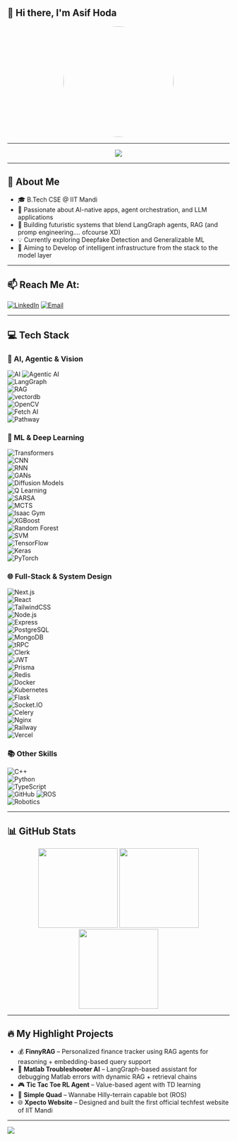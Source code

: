 ## 👋 Hi there, I'm Asif Hoda

<p align="center">
  <img src="https://sdk.bitmoji.com/render/panel/fc5507ba-0b77-439b-a135-1fa8827aa188-afdc45e0-9df4-426d-a52e-dafb2cb2a570-v1.png?transparent=1&palette=1" width="250" style="border-radius: 50%" />
</p>

---

<p align="center">
  <img src="https://readme-typing-svg.herokuapp.com?font=Fira+Code&size=24&pause=1000&color=00F7FF&center=true&vCenter=true&width=800&height=50&lines=CS+undergrad+@+IIT+Mandi+(2023-27);AI+%7C+Agentic+AI+%7C+LLM+Systems+%7C+RAG+%7C+DL;Fullstack+%7C+LangGraph+%7C+Autonomous+Systems"/>
</p>

---

## 🧠 About Me
- 🎓 B.Tech CSE @ IIT Mandi
- 🚀 Passionate about AI-native apps, agent orchestration, and LLM applications
- 🤖 Building futuristic systems that blend LangGraph agents, RAG (and promp engineering.... ofcourse XD)
- 💡 Currently exploring Deepfake Detection and Generalizable ML
- 🧱 Aiming to Develop of intelligent infrastructure from the stack to the model layer

---

## 📫 Reach Me At:
[![LinkedIn](https://img.shields.io/badge/LinkedIn-%230077B5.svg?style=flat-square&logo=linkedin&logoColor=white)](https://www.linkedin.com/in/asif-hoda-4312b4288/) 
[![Email](https://img.shields.io/badge/hoda.asif123@gmail.com-D14836?style=flat-square&logo=gmail&logoColor=white)](mailto:hoda.asif123@gmail.com)

---

## 💻 Tech Stack

### 🧠 AI, Agentic & Vision  
![AI](https://img.shields.io/badge/AI-000000?style=flat-square)
![Agentic AI](https://img.shields.io/badge/Agentic_AI-000000?style=flat-square)  
![LangGraph](https://img.shields.io/badge/LangGraph-333333?style=flat-square)  
![RAG](https://img.shields.io/badge/RAG-000000?style=flat-square)  
![vectordb](https://img.shields.io/badge/vectordb-336791?style=flat-square&logo=postgresql&logoColor=white)  
![OpenCV](https://img.shields.io/badge/OpenCV-5C3EE8?style=flat-square&logo=opencv&logoColor=white)  
![Fetch AI](https://img.shields.io/badge/Fetch_AI-000000?style=flat-square)  
![Pathway](https://img.shields.io/badge/Pathway-FF4500?style=flat-square)

### 🔬 ML & Deep Learning  
![Transformers](https://img.shields.io/badge/Transformers-FFD700?style=flat-square)  
![CNN](https://img.shields.io/badge/CNN-FF0000?style=flat-square)  
![RNN](https://img.shields.io/badge/RNN-00BFFF?style=flat-square)  
![GANs](https://img.shields.io/badge/GANs-8B008B?style=flat-square)  
![Diffusion Models](https://img.shields.io/badge/Diffusion_Models-483D8B?style=flat-square)  
![Q Learning](https://img.shields.io/badge/Q_Learning-000000?style=flat-square)  
![SARSA](https://img.shields.io/badge/SARSA-191970?style=flat-square)  
![MCTS](https://img.shields.io/badge/MCTS-8FBC8F?style=flat-square)  
![Isaac Gym](https://img.shields.io/badge/Isaac_Gym-000000?style=flat-square)  
![XGBoost](https://img.shields.io/badge/XGBoost-FCA121?style=flat-square)  
![Random Forest](https://img.shields.io/badge/Random_Forest-228B22?style=flat-square)  
![SVM](https://img.shields.io/badge/SVM-4E4E4E?style=flat-square)  
![TensorFlow](https://img.shields.io/badge/TensorFlow-FF6F00?style=flat-square&logo=tensorflow&logoColor=white)  
![Keras](https://img.shields.io/badge/Keras-D00000?style=flat-square&logo=keras&logoColor=white)  
![PyTorch](https://img.shields.io/badge/PyTorch-EE4C2C?style=flat-square&logo=pytorch&logoColor=white)  

### 🌐 Full-Stack & System Design  
![Next.js](https://img.shields.io/badge/Next.js-000000?style=flat-square&logo=next.js&logoColor=white)  
![React](https://img.shields.io/badge/React-20232A?style=flat-square&logo=react&logoColor=61DAFB)  
![TailwindCSS](https://img.shields.io/badge/TailwindCSS-38B2AC?style=flat-square&logo=tailwind-css&logoColor=white)  
![Node.js](https://img.shields.io/badge/Node.js-339933?style=flat-square&logo=node.js&logoColor=white)  
![Express](https://img.shields.io/badge/Express.js-404D59?style=flat-square)  
![PostgreSQL](https://img.shields.io/badge/PostgreSQL-336791?style=flat-square&logo=postgresql&logoColor=white)  
![MongoDB](https://img.shields.io/badge/MongoDB-4EA94B?style=flat-square&logo=mongodb&logoColor=white)  
![tRPC](https://img.shields.io/badge/tRPC-000000?style=flat-square)  
![Clerk](https://img.shields.io/badge/Clerk-3B82F6?style=flat-square)  
![JWT](https://img.shields.io/badge/JWT-000000?style=flat-square)  
![Prisma](https://img.shields.io/badge/Prisma-2D3748?style=flat-square&logo=prisma&logoColor=white)  
![Redis](https://img.shields.io/badge/Redis-DC382D?style=flat-square&logo=redis&logoColor=white)  
![Docker](https://img.shields.io/badge/Docker-2496ED?style=flat-square&logo=docker&logoColor=white)  
![Kubernetes](https://img.shields.io/badge/Kubernetes-326CE5?style=flat-square&logo=kubernetes&logoColor=white)  
![Flask](https://img.shields.io/badge/Flask-000000?style=flat-square&logo=flask&logoColor=white)  
![Socket.IO](https://img.shields.io/badge/Socket.IO-010101?style=flat-square&logo=socket.io&logoColor=white)  
![Celery](https://img.shields.io/badge/Celery-A6E22E?style=flat-square)  
![Nginx](https://img.shields.io/badge/Nginx-009639?style=flat-square&logo=nginx&logoColor=white)  
![Railway](https://img.shields.io/badge/Railway-000000?style=flat-square&logo=railway&logoColor=white)  
![Vercel](https://img.shields.io/badge/Vercel-000000?style=flat-square&logo=vercel&logoColor=white)

### 📚 Other Skills  
![C++](https://img.shields.io/badge/C++-00599C?style=flat-square&logo=c%2B%2B&logoColor=white)  
![Python](https://img.shields.io/badge/Python-3670A0?style=flat-square&logo=python&logoColor=ffdd54)  
![TypeScript](https://img.shields.io/badge/TypeScript-3178C6?style=flat-square&logo=typescript&logoColor=white)  
![GitHub](https://img.shields.io/badge/GitHub-181717?style=flat-square&logo=github)
![ROS](https://img.shields.io/badge/ROS-22313F?style=flat-square)  
![Robotics](https://img.shields.io/badge/Robotics-000000?style=flat-square)  

---

## 📊 GitHub Stats
<div align="center">
  <img src="https://github-readme-stats.vercel.app/api?username=mrhello291&show_icons=true&theme=github_dark&hide_border=true&count_private=true" height="180px"/>
  <img src="https://github-readme-streak-stats.herokuapp.com/?user=mrhello291&theme=github-dark&hide_border=true" height="180px"/>
</div>

<div align="center">
  <img src="https://github-readme-stats.vercel.app/api/top-langs/?username=mrhello291&layout=compact&theme=github_dark&hide_border=true" height="180px"/>
</div>

---

## 🔥 My Highlight Projects
- 💰 **FinnyRAG** – Personalized finance tracker using RAG agents for reasoning + embedding-based query support
- 🧠 **Matlab Troubleshooter AI** – LangGraph-based assistant for debugging Matlab errors with dynamic RAG + retrieval chains
- 🎮 **Tic Tac Toe RL Agent** – Value-based agent with TD learning
- 🤖 **Simple Quad** – Wannabe Hilly-terrain capable bot (ROS)
- 🌐 **Xpecto Website** – Designed and built the first official techfest website of IIT Mandi

---

[![](https://visitcount.itsvg.in/api?id=mrhello291&icon=0&color=0)](https://visitcount.itsvg.in)
